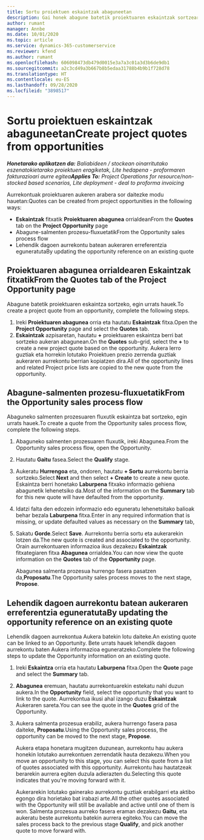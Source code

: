 ```yaml
---
title: Sortu proiektuen eskaintzak abaguneetan
description: Gai honek abagune batetik proiektuaren eskaintzak sortzeari buruzko informazioa ematen du.
author: rumant
manager: Annbe
ms.date: 10/01/2020
ms.topic: article
ms.service: dynamics-365-customerservice
ms.reviewer: kfend
ms.author: rumant
ms.openlocfilehash: 606098473db479d0015e3a7a3c01a3d3b6de9db1
ms.sourcegitcommit: a2c3cd49a3b667b8b5edaa31788b4b9b1f728d78
ms.translationtype: HT
ms.contentlocale: eu-ES
ms.lasthandoff: 09/28/2020
ms.locfileid: "3898517"
---
```

# <a name="create-project-quotes-from-opportunities"></a><span data-ttu-id="647fb-103">Sortu proiektuen eskaintzak abaguneetan</span><span class="sxs-lookup"><span data-stu-id="647fb-103">Create project quotes from opportunities</span></span>

<span data-ttu-id="647fb-104">_**Honetarako aplikatzen da:** Baliabideen / stockean oinarritutako eszenatokietarako proiektuen eragiketak, Lite hedapena - proformaren fakturazioari aurre egitea_</span><span class="sxs-lookup"><span data-stu-id="647fb-104">_**Applies To:** Project Operations for resource/non-stocked based scenarios, Lite deployment - deal to proforma invoicing_</span></span>

<span data-ttu-id="647fb-105">Aurrekontuak proiektuaren aukeren arabera sor daitezke modu hauetan:</span><span class="sxs-lookup"><span data-stu-id="647fb-105">Quotes can be created from project opportunities in the following ways:</span></span>

- <span data-ttu-id="647fb-106">**Eskaintzak** fitxatik **Proiektuaren abagunea** orrialdean</span><span class="sxs-lookup"><span data-stu-id="647fb-106">From the **Quotes** tab on the **Project Opportunity** page</span></span>
- <span data-ttu-id="647fb-107">Abagune-salmenten prozesu-fluxuetatik</span><span class="sxs-lookup"><span data-stu-id="647fb-107">From the Opportunity sales process flow</span></span>
- <span data-ttu-id="647fb-108">Lehendik dagoen aurrekontu batean aukeraren erreferentzia eguneratuta</span><span class="sxs-lookup"><span data-stu-id="647fb-108">By updating the opportunity reference on an existing quote</span></span>

## <a name="from-the-quotes-tab-of-the-project-opportunity-page"></a><span data-ttu-id="647fb-109">Proiektuaren abagunea orrialdearen Eskaintzak fitxatik</span><span class="sxs-lookup"><span data-stu-id="647fb-109">From the Quotes tab of the Project Opportunity page</span></span>

<span data-ttu-id="647fb-110">Abagune batetik proiektuaren eskaintza sortzeko, egin urrats hauek.</span><span class="sxs-lookup"><span data-stu-id="647fb-110">To create a project quote from an opportunity, complete the following steps.</span></span>

1. <span data-ttu-id="647fb-111">Ireki **Proiektuaren abagunea** orria eta hautatu **Eskaintzak** fitxa.</span><span class="sxs-lookup"><span data-stu-id="647fb-111">Open the **Project Opportunity** page and select the **Quotes** tab.</span></span> 
2. <span data-ttu-id="647fb-112">**Eskaintzak** azpisaretan, hautatu **+** proiektuaren eskaintza berri bat sortzeko aukeran abagunean.</span><span class="sxs-lookup"><span data-stu-id="647fb-112">On the **Quotes** sub-grid, select the **+** to create a new project quote based on the opportunity.</span></span> <span data-ttu-id="647fb-113">Aukera lerro guztiak eta horrekin lotutako Proiektuen prezio zerrenda guztiak aukeraren aurrekontu berrian kopiatzen dira.</span><span class="sxs-lookup"><span data-stu-id="647fb-113">All of the opportunity lines and related Project price lists are copied to the new quote from the opportunity.</span></span>

## <a name="from-the-opportunity-sales-process-flow"></a><span data-ttu-id="647fb-114">Abagune-salmenten prozesu-fluxuetatik</span><span class="sxs-lookup"><span data-stu-id="647fb-114">From the Opportunity sales process flow</span></span>

<span data-ttu-id="647fb-115">Abaguneko salmenten prozesuaren fluxutik eskaintza bat sortzeko, egin urrats hauek.</span><span class="sxs-lookup"><span data-stu-id="647fb-115">To create a quote from the Opportunity sales process flow, complete the following steps.</span></span>

1. <span data-ttu-id="647fb-116">Abaguneko salmenten prozesuaren fluxutik, ireki Abagunea.</span><span class="sxs-lookup"><span data-stu-id="647fb-116">From the Opportunity sales process flow, open the Opportunity.</span></span>
2. <span data-ttu-id="647fb-117">Hautatu **Gaitu** fasea.</span><span class="sxs-lookup"><span data-stu-id="647fb-117">Select the **Qualify** stage.</span></span> 
3. <span data-ttu-id="647fb-118">Aukeratu **Hurrengoa** eta, ondoren, hautatu **+ Sortu** aurrekontu berria sortzeko.</span><span class="sxs-lookup"><span data-stu-id="647fb-118">Select **Next** and then select **+ Create** to create a new quote.</span></span> <span data-ttu-id="647fb-119">Eskaintza berri honetako **Laburpena** fitxako informazio gehiena abagunetik lehenetsiko da.</span><span class="sxs-lookup"><span data-stu-id="647fb-119">Most of the information on the **Summary** tab for this new quote will have defaulted from the opportunity.</span></span> 
4. <span data-ttu-id="647fb-120">Idatzi falta den edozein informazio edo eguneratu lehenetsitako balioak behar bezala **Laburpena** fitxa.</span><span class="sxs-lookup"><span data-stu-id="647fb-120">Enter in any required information that is missing, or update defaulted values as necessary on the **Summary** tab,</span></span>
5. <span data-ttu-id="647fb-121">Sakatu **Gorde**.</span><span class="sxs-lookup"><span data-stu-id="647fb-121">Select **Save**.</span></span> <span data-ttu-id="647fb-122">Aurrekontu berria sortu eta aukerarekin lotzen da.</span><span class="sxs-lookup"><span data-stu-id="647fb-122">The new quote is created and associated to the opportunity.</span></span> <span data-ttu-id="647fb-123">Orain aurrekontuaren informazioa ikus dezakezu **Eskaintzak** fitxategiaren fitxa **Abagunea** orrialdea.</span><span class="sxs-lookup"><span data-stu-id="647fb-123">You can now view the quote information on the **Quotes** tab of the **Opportunity** page.</span></span> 

   <span data-ttu-id="647fb-124">Abagunea salmenta prozesua hurrengo fasera pasatzen da,**Proposatu**.</span><span class="sxs-lookup"><span data-stu-id="647fb-124">The Opportunity sales process moves to the next stage, **Propose**.</span></span>


## <a name="by-updating-the-opportunity-reference-on-an-existing-quote"></a><span data-ttu-id="647fb-125">Lehendik dagoen aurrekontu batean aukeraren erreferentzia eguneratuta</span><span class="sxs-lookup"><span data-stu-id="647fb-125">By updating the opportunity reference on an existing quote</span></span>

<span data-ttu-id="647fb-126">Lehendik dagoen aurrekontua Aukera batekin lotu daiteke.</span><span class="sxs-lookup"><span data-stu-id="647fb-126">An existing quote can be linked to an Opportunity.</span></span> <span data-ttu-id="647fb-127">Bete urrats hauek lehendik dagoen aurrekontu baten Aukera informazioa eguneratzeko.</span><span class="sxs-lookup"><span data-stu-id="647fb-127">Complete the following steps to update the Opportunity information on an existing quote.</span></span>

1. <span data-ttu-id="647fb-128">Ireki **Eskaintza** orria eta hautatu **Laburpena** fitxa.</span><span class="sxs-lookup"><span data-stu-id="647fb-128">Open the **Quote** page and select the **Summary** tab.</span></span>
2. <span data-ttu-id="647fb-129">**Abagunea** eremuan, hautatu aurrekontuarekin estekatu nahi duzun aukera.</span><span class="sxs-lookup"><span data-stu-id="647fb-129">In the **Opportunity** field, select the opportunity that you want to link to the quote.</span></span> <span data-ttu-id="647fb-130">Aurrekontua ikusi ahal izango duzu **Eskaintzak** Aukeraren sareta.</span><span class="sxs-lookup"><span data-stu-id="647fb-130">You can see the quote in the **Quotes** grid of the Opportunity.</span></span> 
3. <span data-ttu-id="647fb-131">Aukera salmenta prozesua erabiliz, aukera hurrengo fasera pasa daiteke, **Proposatu**.</span><span class="sxs-lookup"><span data-stu-id="647fb-131">Using the Opportunity sales process, the opportunity can be moved to the next stage, **Propose**.</span></span> 

   <span data-ttu-id="647fb-132">Aukera etapa honetara mugitzen duzunean, aurrekontu hau aukera honekin lotutako aurrekontuen zerrendatik hauta dezakezu.</span><span class="sxs-lookup"><span data-stu-id="647fb-132">When you move an opportunity to this stage, you can select this quote from a list of quotes associated with this opportunity.</span></span> <span data-ttu-id="647fb-133">Aurrekontu hau hautatzeak berarekin aurrera egiten duzula adierazten du.</span><span class="sxs-lookup"><span data-stu-id="647fb-133">Selecting this quote indicates that you're moving forward with it.</span></span>

   <span data-ttu-id="647fb-134">Aukerarekin lotutako gainerako aurrekontu guztiak erabilgarri eta aktibo egongo dira horietako bat irabazi arte.</span><span class="sxs-lookup"><span data-stu-id="647fb-134">All the other quotes associated with the Opportunity will still be available and active until one of them is won.</span></span> <span data-ttu-id="647fb-135">Salmenta prozesua aurreko fasera eraman dezakezu **Gaitu**, eta aukeratu beste aurrekontu batekin aurrera egiteko.</span><span class="sxs-lookup"><span data-stu-id="647fb-135">You can move the sales process back to the previous stage **Qualify**, and pick another quote to move forward with.</span></span>
